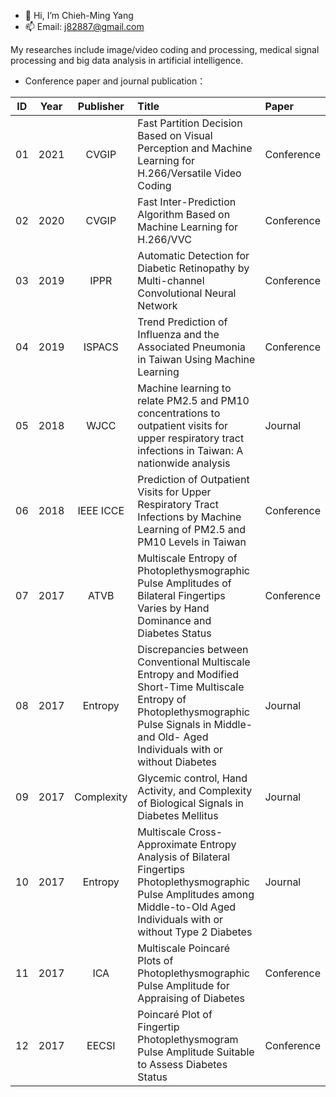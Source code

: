 - 👋 Hi, I’m Chieh-Ming Yang
- 📫 Email: j82887@gmail.com

My researches include image/video coding and processing, medical signal processing and big data analysis in artificial intelligence.
- Conference paper and journal publication：

| ID | Year | Publisher | Title | Paper |
| :----: | :----: | :----: | :---- | :---- | 
| 01 | 2021 | CVGIP | Fast Partition Decision Based on Visual Perception and Machine Learning for H.266/Versatile Video Coding | Conference |
| 02 | 2020 | CVGIP | Fast Inter-Prediction Algorithm Based on Machine Learning for H.266/VVC | Conference |
| 03 | 2019 | IPPR | Automatic Detection for Diabetic Retinopathy by Multi-channel Convolutional Neural Network | Conference |
| 04 | 2019 | ISPACS | Trend Prediction of Influenza and the Associated Pneumonia in Taiwan Using Machine Learning | Conference |
| 05 | 2018 | WJCC | Machine learning to relate PM2.5 and PM10 concentrations to outpatient visits for upper respiratory tract infections in Taiwan: A nationwide analysis | Journal |
| 06 | 2018 | IEEE ICCE | Prediction of Outpatient Visits for Upper Respiratory Tract Infections by Machine Learning of PM2.5 and PM10 Levels in Taiwan | Conference |
| 07 | 2017 | ATVB | Multiscale Entropy of Photoplethysmographic Pulse Amplitudes of Bilateral Fingertips Varies by Hand Dominance and Diabetes Status | Conference |
| 08 | 2017 | Entropy | Discrepancies between Conventional Multiscale Entropy and Modified Short-Time Multiscale Entropy of Photoplethysmographic Pulse Signals in Middle- and Old- Aged Individuals with or without Diabetes | Journal |
| 09 | 2017 | Complexity | Glycemic control, Hand Activity, and Complexity of Biological Signals in Diabetes Mellitus | Journal |
| 10 | 2017 | Entropy | Multiscale Cross-Approximate Entropy Analysis of Bilateral Fingertips Photoplethysmographic Pulse Amplitudes among Middle-to-Old Aged Individuals with or without Type 2 Diabetes | Journal |
| 11 | 2017 | ICA | Multiscale Poincaré Plots of Photoplethysmographic Pulse Amplitude for Appraising of Diabetes | Conference |
| 12 | 2017 | EECSI | Poincaré Plot of Fingertip Photoplethysmogram Pulse Amplitude Suitable to Assess Diabetes Status | Conference |
